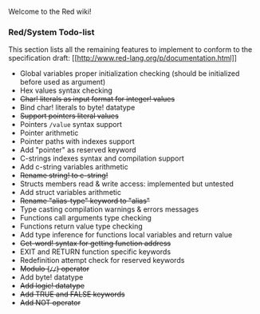 Welcome to the Red wiki!

### Red/System Todo-list

This section lists all the remaining features to implement to conform to
the specification draft: [[http://www.red-lang.org/p/documentation.html]]

* Global variables proper initialization checking (should be initialized before used as argument)
* Hex values syntax checking
* <strike>Char! literals as input format for integer! values</strike>
* Bind char! literals to byte! datatype
* <strike>Support pointers literal values</strike>
* Pointers `/value` syntax support
* Pointer arithmetic
* Pointer paths with indexes support
* Add "pointer" as reserved keyword
* C-strings indexes syntax and compilation support
* Add c-string variables arithmetic
* <strike>Rename string! to c-string!</strike>
* Structs members read & write access: implemented but untested
* Add struct variables arithmetic
* <strike>Rename "alias-type" keyword to "alias"</strike>
* Type casting compilation warnings & errors messages
* Functions call arguments type checking
* Functions return value type checking
* Add type inference for functions local variables and return value
* <strike>Get-word! syntax for getting function address</strike>
* EXIT and RETURN function specific keywords
* Redefinition attempt check for reserved keywords
* <strike>Modulo (`//`) operator</strike>
* Add byte! datatype
* <strike>Add logic! datatype</strike>
* <strike>Add TRUE and FALSE keywords</strike>
* <strike>Add NOT operator</strike>

